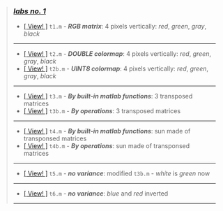 > ### [_labs no. 1_](1)
> - [\[ View! \]](1/t1.m) `t1.m` - _**RGB matrix**_: 4 pixels vertically: _red_, _green_, _gray_, _black_
> ***
> - [\[ View! \]](1/t2.m) `t2.m` - _**DOUBLE colormap**_: 4 pixels vertically: _red_, _green_, _gray_, _black_
> - [\[ View! \]](1/t2b.m) `t2b.m` - _**UINT8 colormap**_: 4 pixels vertically: _red_, _green_, _gray_, _black_
> ***
> - [\[ View! \]](1/t3.m) `t3.m` - _**By built-in matlab functions**_: 3 transposed matrices
> - [\[ View! \]](1/t3b.m) `t3b.m` - _**By operations**_: 3 transposed matrices
> ***
> - [\[ View! \]](1/t4.m) `t4.m` - _**By built-in matlab functions**_: sun made of transponsed matrices
> - [\[ View! \]](1/t4b.m) `t4b.m` - _**By operations**_: sun made of transponsed matrices
> ***
> - [\[ View! \]](1/t5.m) `t5.m` - _**no variance**_: modified `t3b.m` - _white_ is _green_ now
> ***
> - [\[ View! \]](1/t6.m) `t6.m` - _**no variance**_: _blue_ and _red_ inverted
> ***